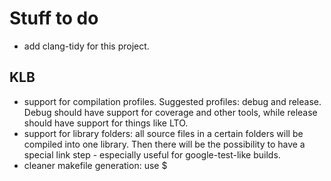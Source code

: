 # Stuff to do

- add clang-tidy for this project.

## KLB

- support for compilation profiles. Suggested profiles: debug and release. Debug should have support for coverage and other tools, while release should have support for things like LTO.
- support for library folders: all source files in a certain folders will be compiled into one library. Then there will be the possibility to have a special link step - especially useful for google-test-like builds.
- cleaner makefile generation: use $
